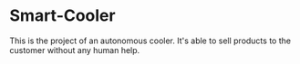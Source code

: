 # Smart-Cooler
This is the project of an autonomous cooler. It's able to sell products to the customer without any human help.
